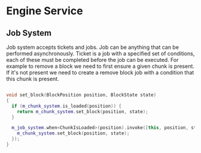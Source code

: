 # Engine Service

## Job System

Job system accepts tickets and jobs.
Job can be anything that can be performed asynchronously.
Ticket is a job with a specified set of conditions, each of these must be completed
before the job can be executed.
For example to remove a block we need to first ensure a given chunk is present.
If it's not present we need to create a remove block job with a condition that this chunk is present.

```c++

void set_block(BlockPosition position, BlockState state)
{
  if (m_chunk_system.is_loaded(position)) {
    return m_chunk_system.set_block(position, state);
  }

  m_job_system.when<ChunkIsLoaded>(position).invoke([this, position, state]() {
    m_chunk_system.set_block(position, state);
  });
}
```
